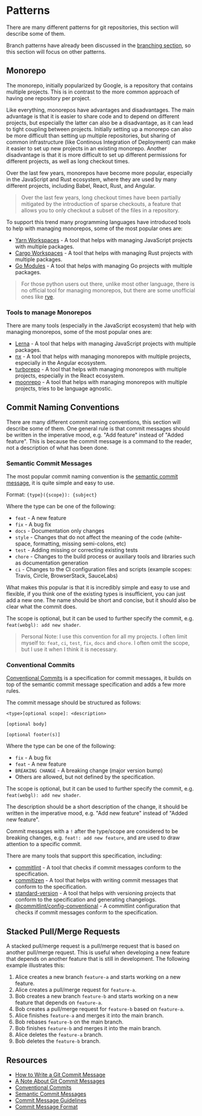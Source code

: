 # Patterns

There are many different patterns for git repositories, this section will describe some of them.

Branch patterns have already been discussed in the [branching section](./01-branches.md), so this section will focus on
other patterns.

## Monorepo

The monorepo, initially popularized by Google, is a repository that contains multiple projects. This is in contrast to
the more common approach of having one repository per project.

Like everything, monorepos have advantages and disadvantages. The main advantage is that it is easier to share code and
to depend on different projects, but especially the latter can also be a disadvantage, as it can lead to tight coupling
between projects. Initially setting up a monorepo can also be more difficult than setting up multiple repositories, but
sharing of common infrastructure (like Continous Integration of Deployment) can make it easier to set up new projects in
an existing monorepo. Another disadvantage is that it is more difficult to set up different permissions for different
projects, as well as long checkout times.

Over the last few years, monorepos have become more popular, especially in the JavaScript and Rust ecosystem, where they
are used by many different projects, including Babel, React, Rust, and Angular.

> Over the last few years, long checkout times have been partially mitigated by the introduction of sparse checkouts, a
> feature that allows you to only checkout a subset of the files in a repository.

To support this trend many programming languages have introduced tools to help with managing monorepos, some of the most
popular ones are:

* [Yarn Workspaces](https://classic.yarnpkg.com/en/docs/workspaces/) - A tool that helps with managing JavaScript
  projects with multiple packages.
* [Cargo Workspaces](https://doc.rust-lang.org/book/ch14-03-cargo-workspaces.html) - A tool that helps with managing
  Rust projects with multiple packages.
* [Go Modules](https://blog.golang.org/using-go-modules) - A tool that helps with managing Go projects with multiple
  packages.

> For those python users out there, unlike most other language, there is no official tool for managing monorepos, but
> there are some unofficial ones like [rye](https://github.com/mitsuhiko/rye).

### Tools to manage Monorepos

There are many tools (especially in the JavaScript ecosystem) that help with managing monorepos, some of the most
popular ones are:

* [Lerna](https://lerna.js.org/) - A tool that helps with managing JavaScript projects with multiple packages.
* [nx](https://nx.dev/) - A tool that helps with managing monorepos with multiple projects, especially in the Angular
  ecosystem.
* [turborepo](https://turborepo.dev/) - A tool that helps with managing monorepos with multiple projects, especially in
  the React ecosystem.
* [moonrepo](https://moonrepo.dev/) - A tool that helps with managing monorepos with multiple projects, tries to be
  language agnostic.

## Commit Naming Conventions

There are many different commit naming conventions, this section will describe some of them. One general rule is that
commit messages should be written in the imperative mood, e.g. "Add feature" instead of "Added feature". This is because
the commit message is a command to the reader, not a description of what has been done.

### Semantic Commit Messages

The most popular commit naming convention is
the [semantic commit message](https://seesparkbox.com/foundry/semantic_commit_messages), it is quite simple and easy to
use.

Format: `{type}({scope}): {subject}`

Where the type can be one of the following:

* `feat` - A new feature
* `fix` - A bug fix
* `docs` - Documentation only changes
* `style` - Changes that do not affect the meaning of the code (white-space, formatting, missing semi-colons, etc)
* `test` - Adding missing or correcting existing tests
* `chore` - Changes to the build process or auxiliary tools and libraries such as documentation generation
* `ci` - Changes to the CI configuration files and scripts (example scopes: Travis, Circle, BrowserStack, SauceLabs)

What makes this popular is that it is incredibly simple and easy to use and flexible, if you think one of the existing
types is insufficient, you can just add a new one. The name should be short and concise, but it should also be clear
what the commit does.

The scope is optional, but it can be used to further specify the commit, e.g. `feat(webgl): add new shader`.

> Personal Note: I use this convention for all my projects. I often limit myself to: `feat`, `ci`, `test`, `fix`, `docs`
> and `chore`. I often omit the scope, but I use it when I think it is necessary.

### Conventional Commits

[Conventional Commits](https://www.conventionalcommits.org/en/v1.0.0/) is a specification for commit messages, it builds
on top of the semantic commit message specification and adds a few more rules.

The commit message should be structured as follows:

```text
<type>[optional scope]: <description>

[optional body]

[optional footer(s)]
```

Where the type can be one of the following:

* `fix` - A bug fix
* `feat` - A new feature
* `BREAKING CHANGE` - A breaking change (major version bump)
* Others are allowed, but not defined by the specification.

The scope is optional, but it can be used to further specify the commit, e.g. `feat(webgl): add new shader`.

The description should be a short description of the change, it should be written in the imperative mood, e.g. "Add new
feature" instead of "Added new feature".

Commit messages with a `!` after the type/scope are considered to be breaking changes, e.g. `feat!: add new feature`,
and are used to draw attention to a specific commit.

There are many tools that support this specification, including:

* [commitlint](https://commitlint.js.org/) - A tool that checks if commit messages conform to the specification.
* [commitizen](http://commitizen.github.io/cz-cli/) - A tool that helps with writing commit messages that conform to the
  specification.
* [standard-version](https://github.com/conventional-changelog/standard-version) - A tool that helps with versioning
  projects that conform to the specification and generating changelogs.
* [@commitlint/config-conventional](https://github.com/conventional-changelog/commitlint/tree/master/%40commitlint/config-conventional) -
  A commitlint configuration that checks if commit messages conform to the specification.

## Stacked Pull/Merge Requests

A stacked pull/merge request is a pull/merge request that is based on another pull/merge request. This is useful when
developing a new feature that depends on another feature that is still in development. The following example illustrates
this:

1. Alice creates a new branch `feature-a` and starts working on a new feature.
2. Alice creates a pull/merge request for `feature-a`.
3. Bob creates a new branch `feature-b` and starts working on a new feature that depends on `feature-a`.
4. Bob creates a pull/merge request for `feature-b` based on `feature-a`.
5. Alice finishes `feature-a` and merges it into the main branch.
6. Bob rebases `feature-b` on the main branch.
7. Bob finishes `feature-b` and merges it into the main branch.
8. Alice deletes the `feature-a` branch.
9. Bob deletes the `feature-b` branch.

## Resources

* [How to Write a Git Commit Message](https://chris.beams.io/posts/git-commit/)
* [A Note About Git Commit Messages](https://tbaggery.com/2008/04/19/a-note-about-git-commit-messages.html)
* [Conventional Commits](https://www.conventionalcommits.org/en/v1.0.0/)
* [Semantic Commit Messages](https://seesparkbox.com/foundry/semantic_commit_messages)
* [Commit Message Guidelines](https://gist.github.com/robertpainsi/b632364184e70900af4ab688decf6f53)
* [Commit Message Format](https://git-scm.com/docs/git-commit#_discussion)
